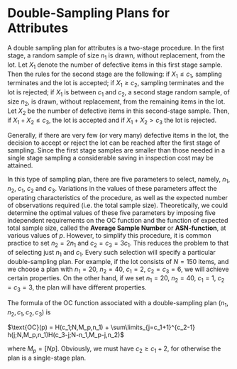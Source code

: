 # Double-Sampling Plans for Attributes

A double sampling plan for attributes is a two-stage procedure.  In
the first stage, a random sample of size $n_1$ is drawn, without
replacement, from the lot.  Let $X_1$ denote the number of defective
items in this first stage sample.  Then the rules for the second stage
are the following:  if $X_1\leq c_1$, sampling terminates and
the lot is accepted; if $X_1 \geq c_2$, sampling terminates and the lot
is rejected; if $X_1$ is between $c_1$ and $c_2$, a second stage random
sample, of size $n_2$, is drawn, without replacement, from the remaining
items in the lot.  Let $X_2$ be the number of defective items in this
second-stage sample.  Then, if $X_1 + X_2 \leq c_3$, the lot is accepted
and if $X_1 + X_2 > c_3$ the lot is rejected.


Generally, if there are
very few (or very many) defective items in the lot, the decision
to accept or reject the lot can be reached after the first stage of
sampling.  Since the first
stage samples are smaller than those needed in a single stage sampling
a considerable saving in inspection cost may be attained.

In this type of sampling plan, there are five parameters to
select, namely, $n_1$, $n_2$, $c_1$, $c_2$ and $c_3$.  Variations in the
values of these parameters affect the operating characteristics of the
procedure, as well as the expected number of observations required
(i.e. the total sample size).  Theoretically, we could determine the
optimal values of these five parameters by imposing five independent
requirements on the OC function and the function of expected total sample
size, called the **Average Sample Number** or
**ASN-function**, at various values of $p$.  However,
to simplify this procedure, it is common practice to set $n_2 = 2n_1$
and $c_2 = c_3 = 3c_1$.  This reduces the problem to that of selecting
just $n_1$ and $c_1$.  Every such selection will specify a particular
double-sampling plan.  For example, if the lot consists of $N=150$
items, and we choose a plan with $n_1 = 20$, $n_2 = 40$, $c_1 = 2$, 
$c_2 = c_3 = 6$, we will achieve certain properties.  On the other hand, if
we set $n_1 = 20$, $n_2 = 40$, $c_1 = 1$, $c_2 = c_3 = 3$, the plan will
have different properties.

The formula of the OC function associated with a double-sampling plan
$(n_1,n_2,c_1,c_2,c_3)$ is

$\text{OC}(p)      = H(c_1;N,M_p,n_1) +   \sum\limits_{j=c_1+1}^{c_2-1} h(j;N,M_p,n_1)H(c_3-j;N-n_1,M_p-j,n_2)$
      
where $M_p = [Np]$.  Obviously, we must have $c_2\geq c_1 + 2$, for
otherwise the plan is a single-stage plan.